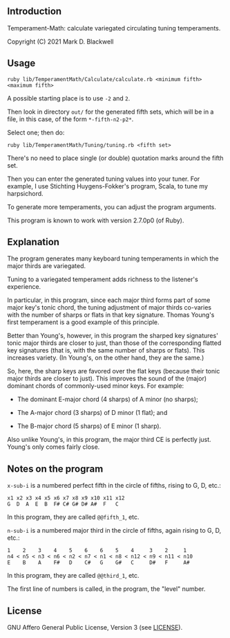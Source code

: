 ## Introduction

Temperament-Math: calculate variegated circulating tuning temperaments.

Copyright (C) 2021 Mark D. Blackwell

## Usage

`ruby lib/TemperamentMath/Calculate/calculate.rb <minimum fifth> <maximum fifth>`

A possible starting place is to use `-2` and `2`.

Then look in directory `out/` for the generated fifth sets,
which will be in a file, in this case, of the form `*-fifth-n2-p2*`.

Select one; then do:

`ruby lib/TemperamentMath/Tuning/tuning.rb <fifth set>`

There's no need to place single (or double) quotation marks around the fifth set.

Then you can enter the generated tuning values into your tuner.
For example, I use Stichting Huygens-Fokker's program, Scala, to tune my harpsichord.

To generate more temperaments, you can adjust the program arguments.

This program is known to work with version 2.7.0p0 (of Ruby).

## Explanation

The program generates many keyboard tuning temperaments
in which the major thirds are variegated.

Tuning to a variegated temperament adds richness to the listener's experience.

In particular, in this program,
since each major third forms part of some major key's tonic chord,
the tuning adjustment of major thirds co-varies
with the number of sharps or flats in that key signature.
Thomas Young's first temperament is a good example of this principle.

Better than Young's, however, in this program
the sharped key signatures' tonic major thirds are closer to just,
than those of the corresponding flatted key signatures
(that is, with the same number of sharps or flats).
This increases variety.
(In Young's, on the other hand, they are the same.)

So, here,
the sharp keys are favored over the flat keys
(because their tonic major thirds are closer to just).
This improves the sound of the
(major) dominant chords of commonly-used minor keys.
For example:

* The dominant E-major chord (4 sharps) of A minor (no sharps);

* The A-major chord (3 sharps) of D minor (1 flat); and

* The B-major chord (5 sharps) of E minor (1 sharp).

Also unlike Young's, in this program,
the major third CE is perfectly just.
Young's only comes fairly close.

## Notes on the program

`x-sub-i` is a numbered perfect fifth in the circle of fifths, rising to G, D, etc.:

    x1 x2 x3 x4 x5 x6 x7 x8 x9 x10 x11 x12
    G  D  A  E  B  F# C# G# D# A#  F   C

In this program, they are called `@@fifth_1`, etc.

`n-sub-i` is a numbered major third in the circle of fifths, again rising to G, D, etc.:

    1    2    3    4    5    6    6    5    4     3    2     1
    n4 < n5 < n3 < n6 < n2 < n7 < n1 < n8 < n12 < n9 < n11 < n10
    E    B    A    F#   D    C#   G    G#   C     D#   F     A#

In this program, they are called `@@third_1`, etc.

The first line of numbers is called, in the program, the "level" number.

## License

GNU Affero General Public License, Version 3 (see [LICENSE](./LICENSE)).
